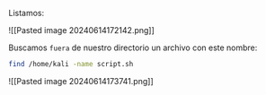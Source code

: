 
Listamos:

![[Pasted image 20240614172142.png]]

Buscamos ``fuera`` de nuestro directorio un archivo con este nombre:

```Bash
find /home/kali -name script.sh
```

![[Pasted image 20240614173741.png]]